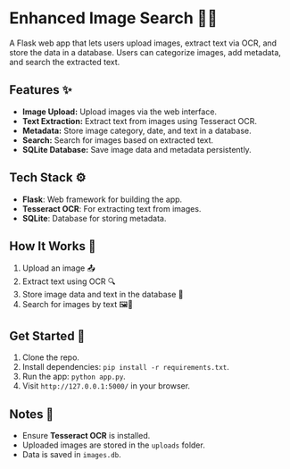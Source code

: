 # Enhanced Image Search 📸📝

A Flask web app that lets users upload images, extract text via OCR, and store the data in a database. Users can categorize images, add metadata, and search the extracted text.

## Features ✨
- **Image Upload:** Upload images via the web interface.
- **Text Extraction:** Extract text from images using Tesseract OCR.
- **Metadata:** Store image category, date, and text in a database.
- **Search:** Search for images based on extracted text.
- **SQLite Database:** Save image data and metadata persistently.

## Tech Stack ⚙️
- **Flask**: Web framework for building the app.
- **Tesseract OCR**: For extracting text from images.
- **SQLite**: Database for storing metadata.

## How It Works 🔄
1. Upload an image 📤
2. Extract text using OCR 🔍
3. Store image data and text in the database 💾
4. Search for images by text 🖼️🔎

## Get Started 🚀
1. Clone the repo.
2. Install dependencies: `pip install -r requirements.txt`.
3. Run the app: `python app.py`.
4. Visit `http://127.0.0.1:5000/` in your browser.

## Notes 📝
- Ensure **Tesseract OCR** is installed.
- Uploaded images are stored in the `uploads` folder.
- Data is saved in `images.db`.

